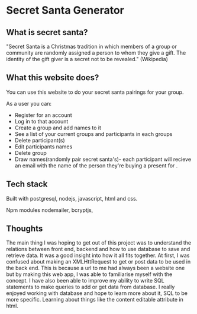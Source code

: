 # Secret Santa Generator

## What is secret santa?

"Secret Santa is a  Christmas tradition in which members of a group or community are randomly assigned a person to whom they give a gift. The identity of the gift giver is a secret not to be revealed." (Wikipedia)

## What this website does?

You can use this website to do your secret santa pairings for your group. 

As a user you can:
* Register for an account
* Log in to that account
* Create a group and add names to it 
* See a list of your current groups and participants in each groups
* Delete participant(s) 
* Edit participants names
* Delete group
* Draw names(randomly pair secret santa's)- each participant will recieve an email with the name of the person they're buying a present for .

## Tech stack
Built with postgresql, nodejs, javascript, html and css. 

Npm modules nodemailer, bcryptjs, 

## Thoughts

The main thing I was hoping to get out of this project was to understand the relations between front end, backend and how to use database to save and retrieve data. It was a good insight into how it all fits together. At first, I was confused about making an XMLHttRequest to get or post data to be used in the back end. This is because a url to me had always been a website one but by making this web app, I was able to familiarise myself with the concept. 
I have also been able to improve my ability to write SQL statements to make queries to add or get data from database. I really enjoyed working with database and hope to learn more about it, SQL to be more specific.  Learning about things like the content editable attribute in html.
